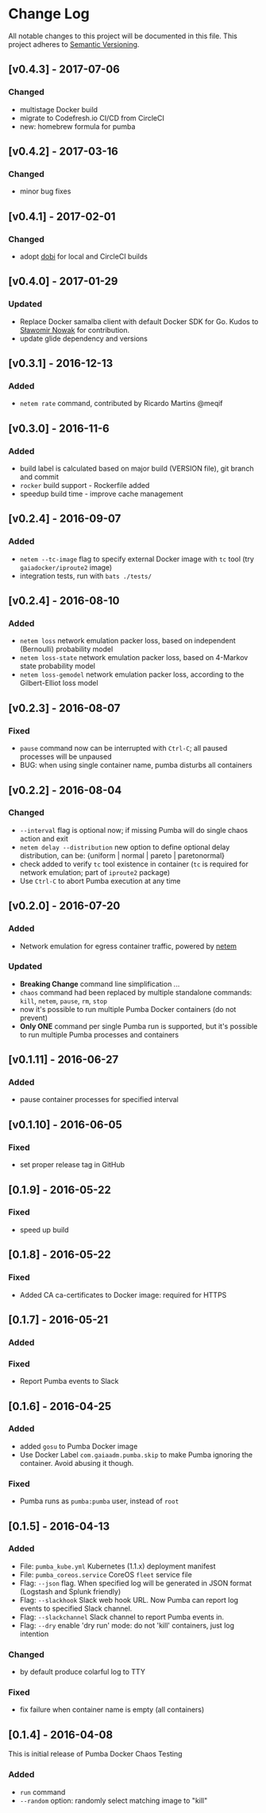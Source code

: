 # Change Log
All notable changes to this project will be documented in this file.
This project adheres to [Semantic Versioning](http://semver.org/).

## [v0.4.3] - 2017-07-06
### Changed
- multistage Docker build 
- migrate to Codefresh.io CI/CD from CircleCI
- new: homebrew formula for pumba

## [v0.4.2] - 2017-03-16
### Changed
- minor bug fixes

## [v0.4.1] - 2017-02-01
### Changed
- adopt [dobi](https://dnephin.github.io/dobi/) for local and CircleCI builds

## [v0.4.0] - 2017-01-29
### Updated
- Replace Docker samalba client with default Docker SDK for Go. Kudos to [Sławomir Nowak](https://github.com/slnowak) for contribution.
- update glide dependency and versions

## [v0.3.1] - 2016-12-13
### Added
- `netem rate` command, contributed by Ricardo Martins @meqif

## [v0.3.0] - 2016-11-6
### Added
- build label is calculated based on major build (VERSION file), git branch and commit
- `rocker` build support - Rockerfile added
- speedup build time - improve cache management

## [v0.2.4] - 2016-09-07
### Added
- `netem --tc-image` flag to specify external Docker image with `tc` tool (try `gaiadocker/iproute2` image)
- integration tests, run with `bats ./tests/`

## [v0.2.4] - 2016-08-10
### Added
- `netem loss` network emulation packer loss, based on independent (Bernoulli) probability model
- `netem loss-state` network emulation packer loss, based on 4-Markov state probability model
- `netem loss-gemodel` network emulation packer loss, according to the Gilbert-Elliot loss model

## [v0.2.3] - 2016-08-07
### Fixed
- `pause` command now can be interrupted with `Ctrl-C`; all paused processes will be unpaused
- BUG: when using single container name, pumba disturbs all containers

## [v0.2.2] - 2016-08-04
### Changed
- `--interval` flag is optional now; if missing Pumba will do single chaos action and exit
- `netem delay --distribution` new option to define optional delay distribution, can be: {uniform | normal | pareto |  paretonormal}
- check added to verify `tc` tool existence in container (`tc` is required for network emulation; part of `iproute2` package)
- Use `Ctrl-C` to abort Pumba execution at any time

## [v0.2.0] - 2016-07-20
### Added
- Network emulation for egress container traffic, powered by [netem](http://www.linuxfoundation.org/collaborate/workgroups/networking/netem)
### Updated
- **Breaking Change** command line simplification ...
- `chaos` command had been replaced by multiple standalone commands: `kill`, `netem`, `pause`, `rm`, `stop`
- now it's possible to run multiple Pumba Docker containers (do not prevent)
- **Only ONE** command per single Pumba run is supported, but it's possible to run multiple Pumba processes and containers

## [v0.1.11] - 2016-06-27
### Added
- pause container processes for specified interval

## [v0.1.10] - 2016-06-05
### Fixed
- set proper release tag in GitHub

## [0.1.9] - 2016-05-22
### Fixed
- speed up build

## [0.1.8] - 2016-05-22
### Fixed
- Added CA ca-certificates to Docker image: required for HTTPS

## [0.1.7] - 2016-05-21
### Added
### Fixed
- Report Pumba events to Slack

## [0.1.6] - 2016-04-25
### Added
- added `gosu` to Pumba Docker image
- Use Docker Label `com.gaiaadm.pumba.skip` to make Pumba ignoring the container. Avoid abusing it though.
### Fixed
- Pumba runs as `pumba:pumba` user, instead of `root`

## [0.1.5] - 2016-04-13
### Added
- File: `pumba_kube.yml` Kubernetes (1.1.x) deployment manifest
- File: `pumba_coreos.service` CoreOS `fleet` service file
- Flag: `--json` flag. When specified log will be generated in JSON format (Logstash and Splunk friendly)
- Flag: `--slackhook` Slack web hook URL. Now Pumba can report log events to specified Slack channel.
- Flag: `--slackchannel` Slack channel to report Pumba events in.
- Flag: `--dry` enable 'dry run' mode: do not 'kill' containers, just log intention
### Changed
- by default produce colarful log to TTY
### Fixed
- fix failure when container name is empty (all containers)

## [0.1.4] - 2016-04-08
This is initial release of Pumba Docker Chaos Testing
### Added
- `run` command
- `--random` option: randomly select matching image to "kill"
